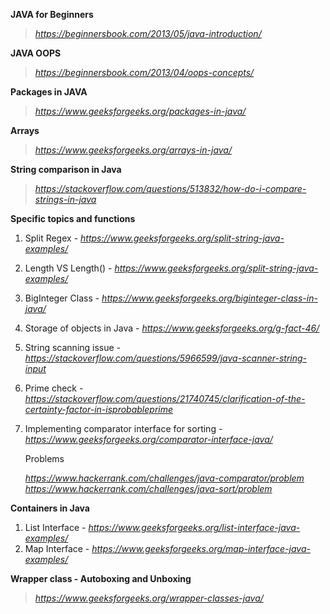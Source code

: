 **JAVA for Beginners**
> *https://beginnersbook.com/2013/05/java-introduction/*

**JAVA OOPS**
> *https://beginnersbook.com/2013/04/oops-concepts/*

**Packages in JAVA**
> *https://www.geeksforgeeks.org/packages-in-java/*

**Arrays**
> *https://www.geeksforgeeks.org/arrays-in-java/*

**String comparison in Java**
> *https://stackoverflow.com/questions/513832/how-do-i-compare-strings-in-java*

**Specific topics and functions**
1. Split Regex - *https://www.geeksforgeeks.org/split-string-java-examples/*
2. Length VS Length() - *https://www.geeksforgeeks.org/split-string-java-examples/*
3. BigInteger Class - *https://www.geeksforgeeks.org/biginteger-class-in-java/*
4. Storage of objects in Java - *https://www.geeksforgeeks.org/g-fact-46/*
5. String scanning issue - *https://stackoverflow.com/questions/5966599/java-scanner-string-input*
6. Prime check - *https://stackoverflow.com/questions/21740745/clarification-of-the-certainty-factor-in-isprobableprime*
7. Implementing comparator interface for sorting - *https://www.geeksforgeeks.org/comparator-interface-java/*
      
      Problems
      
      *https://www.hackerrank.com/challenges/java-comparator/problem*
      *https://www.hackerrank.com/challenges/java-sort/problem*

**Containers in Java**
1. List Interface - *https://www.geeksforgeeks.org/list-interface-java-examples/*
2. Map Interface - *https://www.geeksforgeeks.org/map-interface-java-examples/*

**Wrapper class - Autoboxing and Unboxing**
> *https://www.geeksforgeeks.org/wrapper-classes-java/*
